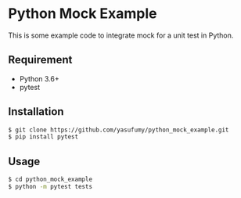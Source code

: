 # Python Mock Example

This is some example code to integrate mock for a unit test in Python.

## Requirement

- Python 3.6+
- pytest

## Installation

```sh
$ git clone https://github.com/yasufumy/python_mock_example.git
$ pip install pytest
```

## Usage

```sh
$ cd python_mock_example
$ python -m pytest tests
```
